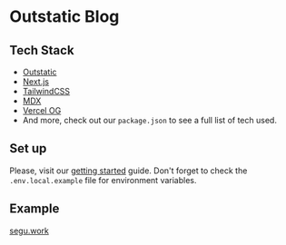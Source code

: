 # Outstatic Blog

## Tech Stack

- [Outstatic](https://outstatic.com/)
- [Next.js](https://nextjs.org/)
- [TailwindCSS](https://tailwindcss.com/)
- [MDX](https://mdxjs.com/)
- [Vercel OG](https://vercel.com/docs/functions/og-image-generation)
- And more, check out our `package.json` to see a full list of tech used.

## Set up

Please, visit our [getting started](https://outstatic.com/docs/getting-started) guide.
Don't forget to check the `.env.local.example` file for environment variables.

## Example

[segu.work](https://segu.work)
